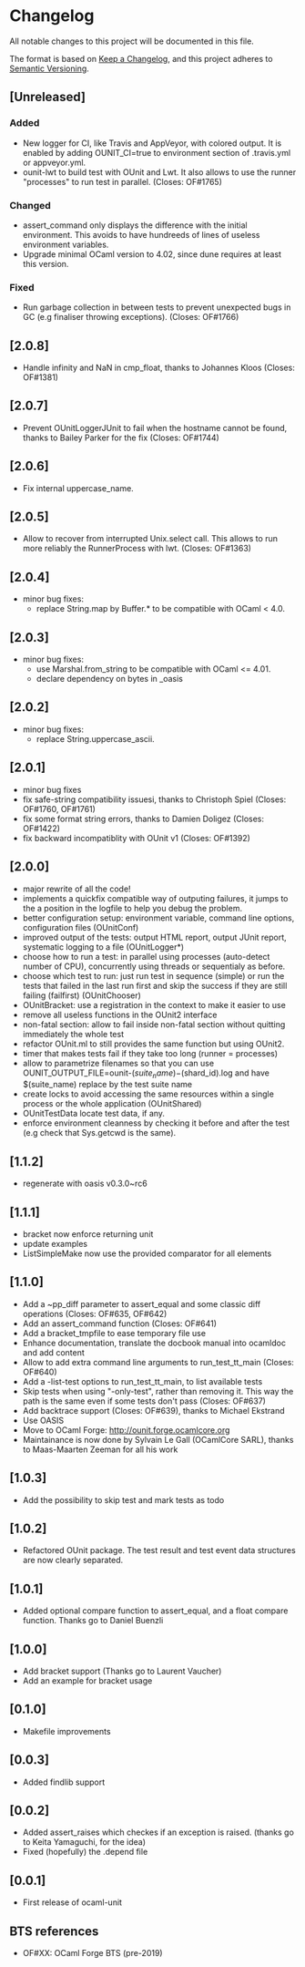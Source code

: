 # Changelog
All notable changes to this project will be documented in this file.

The format is based on [Keep a Changelog],
and this project adheres to [Semantic Versioning](https://semver.org/spec/v2.0.0.html).

[Keep a Changelog]: https://keepachangelog.com/en/1.0.0

## [Unreleased]

### Added
- New logger for CI, like Travis and AppVeyor, with colored output. It is
  enabled by adding OUNIT_CI=true to environment section of .travis.yml or
  appveyor.yml.
- ounit-lwt to build test with OUnit and Lwt. It also allows
  to use the runner "processes" to run test in parallel. (Closes: OF#1765)

### Changed
- assert_command only displays the difference with the initial environment.
  This avoids to have hundreeds of lines of useless environment variables.
- Upgrade minimal OCaml version to 4.02, since dune requires at least this
  version.

### Fixed
- Run garbage collection in between tests to prevent unexpected bugs in GC (e.g
  finaliser throwing exceptions). (Closes: OF#1766)

## [2.0.8]

- Handle infinity and NaN in cmp_float, thanks to Johannes Kloos
  (Closes: OF#1381)

## [2.0.7]

- Prevent OUnitLoggerJUnit to fail when the hostname cannot be found, thanks
  to Bailey Parker for the fix (Closes: OF#1744)

## [2.0.6]

- Fix internal uppercase_name.

## [2.0.5]

- Allow to recover from interrupted Unix.select call. This allows to
  run more reliably the RunnerProcess with lwt. (Closes: OF#1363)

## [2.0.4]

- minor bug fixes:
  - replace String.map by Buffer.* to be compatible with OCaml < 4.0.

## [2.0.3]

- minor bug fixes:
  - use Marshal.from_string to be compatible with OCaml <= 4.01.
  - declare dependency on bytes in _oasis

## [2.0.2]

- minor bug fixes:
  - replace String.uppercase_ascii.

## [2.0.1]

- minor bug fixes
- fix safe-string compatibility issuesi, thanks to Christoph Spiel
  (Closes: OF#1760, OF#1761)
- fix some format string errors, thanks to Damien Doligez (Closes: OF#1422)
- fix backward incompatiblity with OUnit v1 (Closes: OF#1392)

## [2.0.0]

- major rewrite of all the code!
- implements a quickfix compatible way of outputing failures, it jumps to
  the a position in the logfile to help you debug the problem.
- better configuration setup: environment variable, command line options,
  configuration files (OUnitConf)
- improved output of the tests: output HTML report, output JUnit report,
  systematic logging to a file (OUnitLogger*)
- choose how to run a test: in parallel using processes (auto-detect number
  of CPU), concurrently using threads or sequentialy as before.
- choose which test to run: just run test in sequence (simple) or run the
  tests that failed in the last run first and skip the success if they are
  still failing (failfirst) (OUnitChooser)
- OUnitBracket: use a registration in the context to make it easier to use
- remove all useless functions in the OUnit2 interface
- non-fatal section: allow to fail inside non-fatal section without
  quitting immediately the whole test
- refactor OUnit.ml to still provides the same function but using OUnit2.
-  timer that makes tests fail if they take too long (runner = processes)
- allow to parametrize filenames so that you can use
  OUNIT_OUTPUT_FILE=ounit-$(suite_name)-$(shard_id).log
  and have $(suite_name) replace by the test suite name
- create locks to avoid accessing the same resources within a single process
  or the whole application (OUnitShared)
- OUnitTestData locate test data, if any.
- enforce environment cleanness by checking it before and after the test
  (e.g check that Sys.getcwd is the same).

## [1.1.2]

- regenerate with oasis v0.3.0~rc6

## [1.1.1]

- bracket now enforce returning unit
- update examples
- ListSimpleMake now use the provided comparator for all elements

## [1.1.0]

- Add a ~pp_diff parameter to assert_equal and some classic diff operations
  (Closes: OF#635, OF#642)
- Add an assert_command function (Closes: OF#641)
- Add a bracket_tmpfile to ease temporary file use
- Enhance documentation, translate the docbook manual into ocamldoc and
  add content
- Allow to add extra command line arguments to run_test_tt_main
  (Closes: OF#640)
- Add a -list-test options to run_test_tt_main, to list available tests
- Skip tests when using "-only-test", rather than removing it. This way
  the path is the same even if some tests don't pass (Closes: OF#637)
- Add backtrace support (Closes: OF#639), thanks to Michael Ekstrand
- Use OASIS
- Move to OCaml Forge: http://ounit.forge.ocamlcore.org
- Maintainance is now done by Sylvain Le Gall (OCamlCore SARL), thanks to
  Maas-Maarten Zeeman for all his work

## [1.0.3]

- Add the possibility to skip test and mark tests as todo

## [1.0.2]

- Refactored OUnit package. The test result and test event data structures
  are now clearly separated.

## [1.0.1]

- Added optional compare function to assert_equal, and a float compare
  function. Thanks go to Daniel Buenzli

## [1.0.0]

- Add bracket support (Thanks go to Laurent Vaucher)
- Add an example for bracket usage

## [0.1.0]

- Makefile improvements

## [0.0.3]

- Added findlib support

## [0.0.2]

- Added assert_raises which checkes if an exception is raised.
  (thanks go to Keita Yamaguchi, for the idea)
- Fixed (hopefully) the .depend file

## [0.0.1]

- First release of ocaml-unit

## BTS references

* OF#XX: OCaml Forge BTS (pre-2019)

